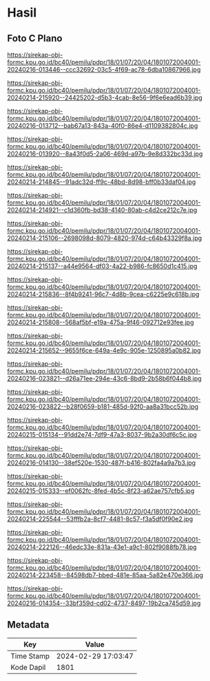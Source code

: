 # Hasil

## Foto C Plano

https://sirekap-obj-formc.kpu.go.id/bc40/pemilu/pdpr/18/01/07/20/04/1801072004001-20240216-013446--ccc32692-03c5-4f69-ac78-6dba10867966.jpg

https://sirekap-obj-formc.kpu.go.id/bc40/pemilu/pdpr/18/01/07/20/04/1801072004001-20240214-215920--24425202-d5b3-4cab-8e56-9f6e6ead6b39.jpg

https://sirekap-obj-formc.kpu.go.id/bc40/pemilu/pdpr/18/01/07/20/04/1801072004001-20240216-013712--bab67a13-843a-40f0-86e4-d1109382804c.jpg

https://sirekap-obj-formc.kpu.go.id/bc40/pemilu/pdpr/18/01/07/20/04/1801072004001-20240216-013920--8a43f0d5-2a06-469d-a97b-9e8d332bc33d.jpg

https://sirekap-obj-formc.kpu.go.id/bc40/pemilu/pdpr/18/01/07/20/04/1801072004001-20240214-214845--91adc32d-ff9c-48bd-8d98-bff0b33daf04.jpg

https://sirekap-obj-formc.kpu.go.id/bc40/pemilu/pdpr/18/01/07/20/04/1801072004001-20240214-214921--c1d360fb-bd38-4140-80ab-c4d2ce212c7e.jpg

https://sirekap-obj-formc.kpu.go.id/bc40/pemilu/pdpr/18/01/07/20/04/1801072004001-20240214-215106--2698098d-8079-4820-974d-c64b43329f8a.jpg

https://sirekap-obj-formc.kpu.go.id/bc40/pemilu/pdpr/18/01/07/20/04/1801072004001-20240214-215137--a44e9564-df03-4a22-b986-fc8650d1c415.jpg

https://sirekap-obj-formc.kpu.go.id/bc40/pemilu/pdpr/18/01/07/20/04/1801072004001-20240214-215836--8f4b9241-96c7-4d8b-9cea-c6225e9c618b.jpg

https://sirekap-obj-formc.kpu.go.id/bc40/pemilu/pdpr/18/01/07/20/04/1801072004001-20240214-215808--568af5bf-e19a-475a-9f46-092712e93fee.jpg

https://sirekap-obj-formc.kpu.go.id/bc40/pemilu/pdpr/18/01/07/20/04/1801072004001-20240214-215652--9655f6ce-649a-4e9c-905e-1250895a0b82.jpg

https://sirekap-obj-formc.kpu.go.id/bc40/pemilu/pdpr/18/01/07/20/04/1801072004001-20240216-023821--d26a71ee-294e-43c6-8bd9-2b58b6f044b8.jpg

https://sirekap-obj-formc.kpu.go.id/bc40/pemilu/pdpr/18/01/07/20/04/1801072004001-20240216-023822--b28f0659-b181-485d-92f0-aa8a31bcc52b.jpg

https://sirekap-obj-formc.kpu.go.id/bc40/pemilu/pdpr/18/01/07/20/04/1801072004001-20240215-015134--91dd2e74-7df9-47a3-8037-9b2a30df6c5c.jpg

https://sirekap-obj-formc.kpu.go.id/bc40/pemilu/pdpr/18/01/07/20/04/1801072004001-20240216-014130--38ef520e-1530-487f-b416-802fa4a9a7b3.jpg

https://sirekap-obj-formc.kpu.go.id/bc40/pemilu/pdpr/18/01/07/20/04/1801072004001-20240215-015333--ef0062fc-8fed-4b5c-8f23-a62ae757cfb5.jpg

https://sirekap-obj-formc.kpu.go.id/bc40/pemilu/pdpr/18/01/07/20/04/1801072004001-20240214-225544--53fffb2a-8cf7-4481-8c57-f3a5df0f90e2.jpg

https://sirekap-obj-formc.kpu.go.id/bc40/pemilu/pdpr/18/01/07/20/04/1801072004001-20240214-222126--46edc33e-831a-43e1-a9c1-802f9088fb78.jpg

https://sirekap-obj-formc.kpu.go.id/bc40/pemilu/pdpr/18/01/07/20/04/1801072004001-20240214-223458--84598db7-bbed-481e-85aa-5a82e470e366.jpg

https://sirekap-obj-formc.kpu.go.id/bc40/pemilu/pdpr/18/01/07/20/04/1801072004001-20240216-014354--33bf359d-cd02-4737-8497-19b2ca745d59.jpg


## Metadata

| Key        | Value               |
| ---------- | ------------------- |
| Time Stamp | 2024-02-29 17:03:47 |
| Kode Dapil | 1801                |



